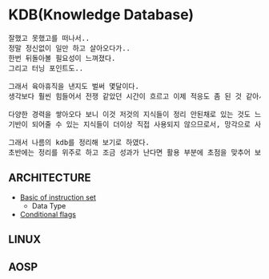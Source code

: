 KDB(Knowledge Database)
========================
<pre>
잘했고 못했고를 떠나서..   
정말 정신없이 일만 하고 살아오다가..   
한번 뒤돌아볼 필요성이 느껴졌다.
그리고 터닝 포인트도..

그래서 육아휴직을 낸지도 벌써 몇달이다. 
생각보다 훨씬 힘들어서 전쟁 같았던 시간이 흐르고 이제 적응도 좀 된 것 같아서 본래 휴직의 취지를 다시금 떠올려 보았다.

다양한 경력을 쌓아오다 보니 이것 저것의 지식들이 정리 안된채로 있는 것도 느껴지고,
기반이 되어줄 수 있는 지식들이 더이상 직접 사용되지 않으므로서, 망각으로 사라지는 것도 안타까운 부분이다.

그래서 나름의 kdb를 정리해 보기로 하였다.
초반에는 정리를 위주로 하고 조금 성과가 난다면 활용 부분에 초점을 맞추어 보려고 한다.
</pre>

## ARCHITECTURE
* [Basic of instruction set](posts/kdb/architecture/Basic%20of%20instruction%20set.md)
  * Data Type
* [Conditional flags](posts/kdb/architecture/Conditional%20flags)

## LINUX

## AOSP

